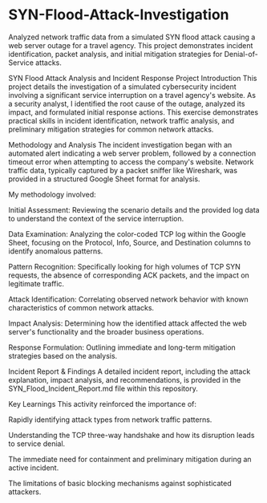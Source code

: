 # SYN-Flood-Attack-Investigation
Analyzed network traffic data from a simulated SYN flood attack causing a web server outage for a travel agency. This project demonstrates incident identification, packet analysis, and initial mitigation strategies for Denial-of-Service attacks.


SYN Flood Attack Analysis and Incident Response
Project Introduction
This project details the investigation of a simulated cybersecurity incident involving a significant service interruption on a travel agency's website. As a security analyst, I identified the root cause of the outage, analyzed its impact, and formulated initial response actions. This exercise demonstrates practical skills in incident identification, network traffic analysis, and preliminary mitigation strategies for common network attacks.

Methodology and Analysis
The incident investigation began with an automated alert indicating a web server problem, followed by a connection timeout error when attempting to access the company's website. Network traffic data, typically captured by a packet sniffer like Wireshark, was provided in a structured Google Sheet format for analysis.

My methodology involved:

Initial Assessment: Reviewing the scenario details and the provided log data to understand the context of the service interruption.

Data Examination: Analyzing the color-coded TCP log within the Google Sheet, focusing on the Protocol, Info, Source, and Destination columns to identify anomalous patterns.

Pattern Recognition: Specifically looking for high volumes of TCP SYN requests, the absence of corresponding ACK packets, and the impact on legitimate traffic.

Attack Identification: Correlating observed network behavior with known characteristics of common network attacks.

Impact Analysis: Determining how the identified attack affected the web server's functionality and the broader business operations.

Response Formulation: Outlining immediate and long-term mitigation strategies based on the analysis.

Incident Report & Findings
A detailed incident report, including the attack explanation, impact analysis, and recommendations, is provided in the SYN_Flood_Incident_Report.md file within this repository.

Key Learnings
This activity reinforced the importance of:

Rapidly identifying attack types from network traffic patterns.

Understanding the TCP three-way handshake and how its disruption leads to service denial.

The immediate need for containment and preliminary mitigation during an active incident.

The limitations of basic blocking mechanisms against sophisticated attackers.
